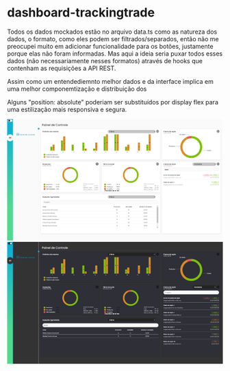 # dashboard-trackingtrade

Todos os dados mockados estão no arquivo data.ts como as natureza dos dados, o formato, como eles podem ser filtrados/separados, então não me preocupei muito em adicionar funcionalidade para os botões, justamente porque elas não foram informadas.
Mas aqui a ideia seria puxar todos esses dados (não necessariamente nesses formatos) através de hooks que contenham as requisições a API REST.

Assim como um entendediemnto melhor dados e da interface implica em uma melhor componemtização e distribuição dos

Alguns "position: absolute" poderiam ser substituídos por display flex para uma estilização mais responsiva e segura.


![Alt text](/Screenshot_light.png)
![Alt text](/Screenshot_dark.png)